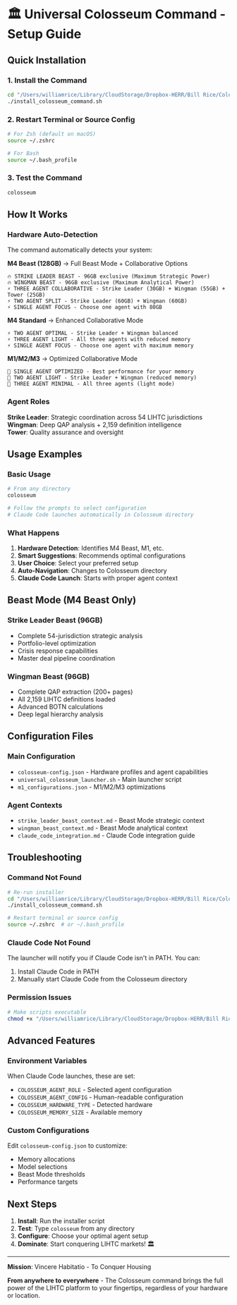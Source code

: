 # 🏛️ Universal Colosseum Command - Setup Guide

## Quick Installation

### 1. Install the Command
```bash
cd "/Users/williamrice/Library/CloudStorage/Dropbox-HERR/Bill Rice/Colosseum/config"
./install_colosseum_command.sh
```

### 2. Restart Terminal or Source Config
```bash
# For Zsh (default on macOS)
source ~/.zshrc

# For Bash
source ~/.bash_profile
```

### 3. Test the Command
```bash
colosseum
```

## How It Works

### Hardware Auto-Detection
The command automatically detects your system:

**M4 Beast (128GB)** → Full Beast Mode + Collaborative Options
```
🔥 STRIKE LEADER BEAST - 96GB exclusive (Maximum Strategic Power)
🔥 WINGMAN BEAST - 96GB exclusive (Maximum Analytical Power)  
⚡ THREE AGENT COLLABORATIVE - Strike Leader (30GB) + Wingman (55GB) + Tower (25GB)
⚡ TWO AGENT SPLIT - Strike Leader (60GB) + Wingman (60GB)
⚡ SINGLE AGENT FOCUS - Choose one agent with 80GB
```

**M4 Standard** → Enhanced Collaborative Mode
```
⚡ TWO AGENT OPTIMAL - Strike Leader + Wingman balanced
⚡ THREE AGENT LIGHT - All three agents with reduced memory
⚡ SINGLE AGENT FOCUS - Choose one agent with maximum memory
```

**M1/M2/M3** → Optimized Collaborative Mode
```
🚀 SINGLE AGENT OPTIMIZED - Best performance for your memory
🚀 TWO AGENT LIGHT - Strike Leader + Wingman (reduced memory)
🚀 THREE AGENT MINIMAL - All three agents (light mode)
```

### Agent Roles
**Strike Leader**: Strategic coordination across 54 LIHTC jurisdictions
**Wingman**: Deep QAP analysis + 2,159 definition intelligence  
**Tower**: Quality assurance and oversight

## Usage Examples

### Basic Usage
```bash
# From any directory
colosseum

# Follow the prompts to select configuration
# Claude Code launches automatically in Colosseum directory
```

### What Happens
1. **Hardware Detection**: Identifies M4 Beast, M1, etc.
2. **Smart Suggestions**: Recommends optimal configurations
3. **User Choice**: Select your preferred setup
4. **Auto-Navigation**: Changes to Colosseum directory
5. **Claude Code Launch**: Starts with proper agent context

## Beast Mode (M4 Beast Only)

### Strike Leader Beast (96GB)
- Complete 54-jurisdiction strategic analysis
- Portfolio-level optimization
- Crisis response capabilities  
- Master deal pipeline coordination

### Wingman Beast (96GB)
- Complete QAP extraction (200+ pages)
- All 2,159 LIHTC definitions loaded
- Advanced BOTN calculations
- Deep legal hierarchy analysis

## Configuration Files

### Main Configuration
- `colosseum-config.json` - Hardware profiles and agent capabilities
- `universal_colosseum_launcher.sh` - Main launcher script
- `m1_configurations.json` - M1/M2/M3 optimizations

### Agent Contexts
- `strike_leader_beast_context.md` - Beast Mode strategic context
- `wingman_beast_context.md` - Beast Mode analytical context
- `claude_code_integration.md` - Claude Code integration guide

## Troubleshooting

### Command Not Found
```bash
# Re-run installer
cd "/Users/williamrice/Library/CloudStorage/Dropbox-HERR/Bill Rice/Colosseum/config"
./install_colosseum_command.sh

# Restart terminal or source config
source ~/.zshrc  # or ~/.bash_profile
```

### Claude Code Not Found
The launcher will notify you if Claude Code isn't in PATH. You can:
1. Install Claude Code in PATH
2. Manually start Claude Code from the Colosseum directory

### Permission Issues
```bash
# Make scripts executable
chmod +x "/Users/williamrice/Library/CloudStorage/Dropbox-HERR/Bill Rice/Colosseum/config/"*.sh
```

## Advanced Features

### Environment Variables
When Claude Code launches, these are set:
- `COLOSSEUM_AGENT_ROLE` - Selected agent configuration
- `COLOSSEUM_AGENT_CONFIG` - Human-readable configuration
- `COLOSSEUM_HARDWARE_TYPE` - Detected hardware
- `COLOSSEUM_MEMORY_SIZE` - Available memory

### Custom Configurations
Edit `colosseum-config.json` to customize:
- Memory allocations
- Model selections  
- Beast Mode thresholds
- Performance targets

## Next Steps

1. **Install**: Run the installer script
2. **Test**: Type `colosseum` from any directory
3. **Configure**: Choose your optimal agent setup
4. **Dominate**: Start conquering LIHTC markets! 🏛️

---

**Mission**: Vincere Habitatio - To Conquer Housing

**From anywhere to everywhere** - The Colosseum command brings the full power of the LIHTC platform to your fingertips, regardless of your hardware or location.